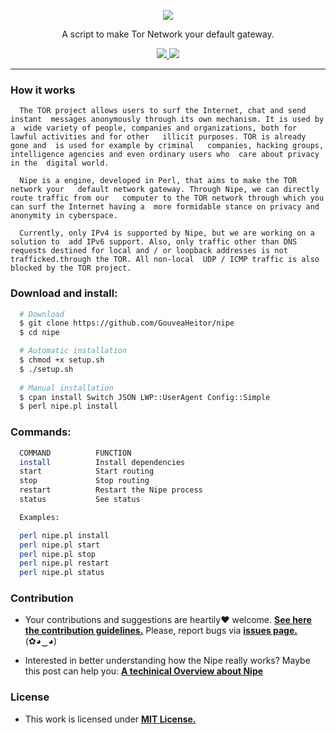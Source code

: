 <p align="center">
  <img src="https://heitorgouvea.me/images/publications/nipe-overview/logo.png">
  <p align="center">A script to make Tor Network your default gateway.</p>

  <p align="center">
    <a href="https://github.com/GouveaHeitor/nipe/blob/master/LICENSE.md">
      <img src="https://img.shields.io/badge/license-MIT-blue.svg">
    </a>
    <a href="https://github.com/GouveaHeitor/nipe/releases">
      <img src="https://img.shields.io/badge/version-0.9-blue.svg">
    </a>
  </p>
</p>

---


### How it works
```
  The TOR project allows users to surf the Internet, chat and send instant  messages anonymously through its own mechanism. It is used by a  wide variety of people, companies and organizations, both for lawful activities and for other   illicit purposes. TOR is already gone and  is used for example by criminal   companies, hacking groups, intelligence agencies and even ordinary users who  care about privacy in the  digital world. 
  
  Nipe is a engine, developed in Perl, that aims to make the TOR network your   default network gateway. Through Nipe, we can directly route traffic from our   computer to the TOR network through which you can surf the Internet having a  more formidable stance on privacy and anonymity in cyberspace.
  
  Currently, only IPv4 is supported by Nipe, but we are working on a solution to  add IPv6 support. Also, only traffic other than DNS requests destined for local and / or loopback addresses is not trafficked.through the TOR. All non-local  UDP / ICMP traffic is also blocked by the TOR project.
```


### Download and install:
```bash
  # Download
  $ git clone https://github.com/GouveaHeitor/nipe
  $ cd nipe

  # Automatic installation
  $ chmod +x setup.sh
  $ ./setup.sh
    
  # Manual installation
  $ cpan install Switch JSON LWP::UserAgent Config::Simple
  $ perl nipe.pl install
```

### Commands:
```bash
  COMMAND          FUNCTION
  install          Install dependencies
  start            Start routing
  stop             Stop routing
  restart          Restart the Nipe process
  status           See status

  Examples:

  perl nipe.pl install
  perl nipe.pl start
  perl nipe.pl stop
  perl nipe.pl restart
  perl nipe.pl status
```

### Contribution

- Your contributions and suggestions are heartily♥ welcome. [**See here the contribution guidelines.**](/.github/CONTRIBUTING.md) Please, report bugs via [**issues page.**](https://github.com/GouveaHeitor/nipe/issues)(✿◕‿◕) 

- Interested in better understanding how the Nipe really works? Maybe this post can help you: [**A techinical Overview about Nipe**](https://heitorgouvea.me/2019/11/19/Nipe-Overview)

### License

- This work is licensed under [**MIT License.**](https://github.com/GouveaHeitor/nipe/blob/master/LICENSE.md)